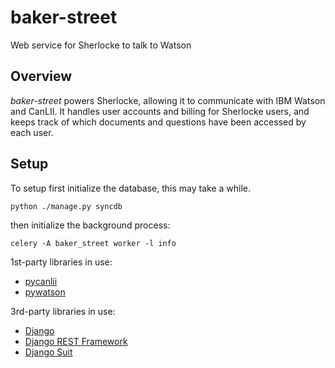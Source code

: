 baker-street
============

Web service for Sherlocke to talk to Watson

## Overview

*baker-street* powers Sherlocke, allowing it to communicate with IBM Watson and CanLII.
It handles user accounts and billing for Sherlocke users, and keeps track of which documents and questions
have been accessed by each user.

## Setup

To setup first initialize the database, this may take a while.

`python ./manage.py syncdb`

then initialize the background process:

`celery -A baker_street worker -l info`

1st-party libraries in use:
- [pycanlii](https://github.com/sherlocke/pycanlii)
- [pywatson](https://github.com/sherlocke/pywatson)

3rd-party libraries in use:

- [Django](https://www.djangoproject.com/)
- [Django REST Framework](http://www.django-rest-framework.org/)
- [Django Suit](http://djangosuit.com/)



